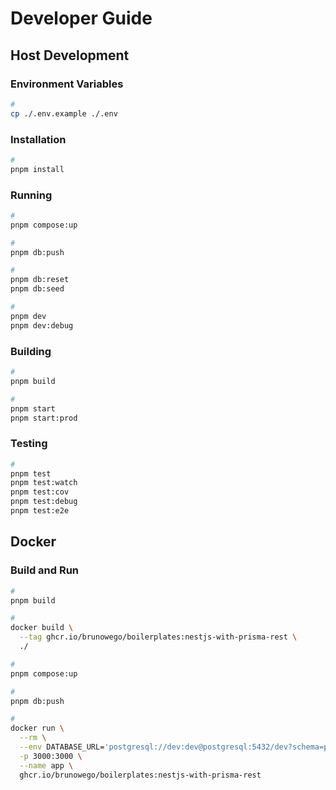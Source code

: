 # Developer Guide

## Host Development

### Environment Variables

```sh
#
cp ./.env.example ./.env
```

### Installation

```sh
#
pnpm install
```

### Running

```bash
#
pnpm compose:up

#
pnpm db:push

#
pnpm db:reset
pnpm db:seed

#
pnpm dev
pnpm dev:debug
```

### Building

```sh
#
pnpm build

#
pnpm start
pnpm start:prod
```

### Testing

```bash
#
pnpm test
pnpm test:watch
pnpm test:cov
pnpm test:debug
pnpm test:e2e
```

## Docker

### Build and Run

```sh
#
pnpm build

#
docker build \
  --tag ghcr.io/brunowego/boilerplates:nestjs-with-prisma-rest \
  ./

#
pnpm compose:up

#
pnpm db:push

#
docker run \
  --rm \
  --env DATABASE_URL='postgresql://dev:dev@postgresql:5432/dev?schema=public' \
  -p 3000:3000 \
  --name app \
  ghcr.io/brunowego/boilerplates:nestjs-with-prisma-rest
```
